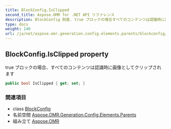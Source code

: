 ```yaml
---
title: BlockConfig.IsClipped
second_title: Aspose.OMR for .NET API リファレンス
description: BlockConfig 財産. true ブロックの場合すべてのコンテンツは認識時に画像としてクリップされます
type: docs
weight: 140
url: /ja/net/aspose.omr.generation.config.elements.parents/blockconfig/isclipped/
---
```

## BlockConfig.IsClipped property

true ブロックの場合、すべてのコンテンツは認識時に画像としてクリップされます

```csharp
public bool IsClipped { get; set; }
```

### 関連項目

* class [BlockConfig](../)
* 名前空間 [Aspose.OMR.Generation.Config.Elements.Parents](../../blockconfig/)
* 組み立て [Aspose.OMR](../../../)


